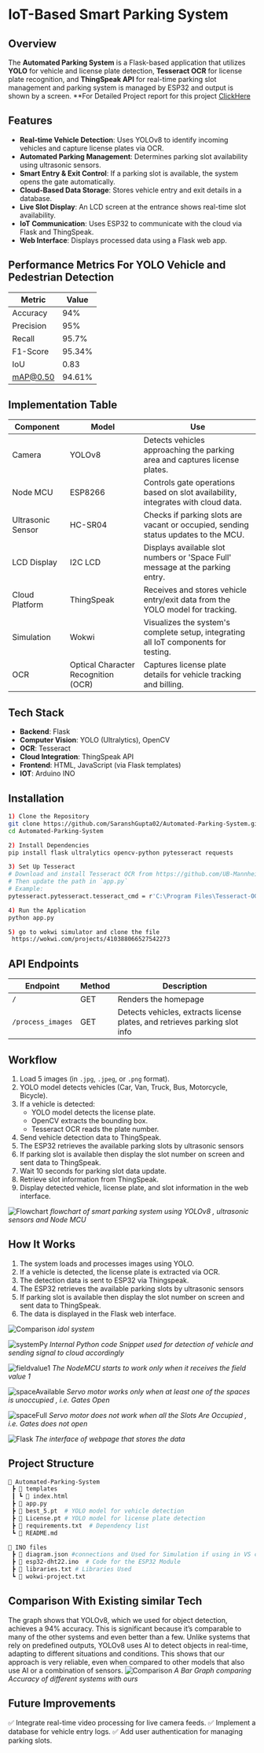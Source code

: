# **IoT-Based Smart Parking System**

## **Overview**
The **Automated Parking System** is a Flask-based application that utilizes **YOLO** for vehicle and license plate detection, **Tesseract OCR** for license plate recognition, and **ThingSpeak API** for real-time parking slot management and parking system is managed by ESP32 and output is shown by a screen.
**For Detailed Project report for this project [ClickHere](https://docs.google.com/document/d/1eMI91i_AxunxBf9wceRgtuGP6XGCJUhY/edit?usp=sharing&ouid=114326110509733353084&rtpof=true&sd=true)


## **Features**
- **Real-time Vehicle Detection**: Uses YOLOv8 to identify incoming vehicles and capture license plates via OCR.
- **Automated Parking Management**: Determines parking slot availability using ultrasonic sensors.
- **Smart Entry & Exit Control**: If a parking slot is available, the system opens the gate automatically.
- **Cloud-Based Data Storage**: Stores vehicle entry and exit details in a database.
- **Live Slot Display**: An LCD screen at the entrance shows real-time slot availability.
- **IoT Communication**: Uses ESP32 to communicate with the cloud via Flask and ThingSpeak.
- **Web Interface**: Displays processed data using a Flask web app.
 
## Performance Metrics For YOLO Vehicle and Pedestrian Detection 

| Metric     | Value   |
|------------|---------|
| Accuracy   | 94%     |
| Precision  | 95%     |
| Recall     | 95.7%   |
| F1-Score   | 95.34%  |
| IoU        | 0.83    |
| mAP@0.50   | 94.61%  |

## Implementation Table
| Component         | Model                          | Use                                                                 |
|-------------------|--------------------------------|---------------------------------------------------------------------|
| Camera            | YOLOv8                         | Detects vehicles approaching the parking area and captures license plates. |
| Node MCU          | ESP8266                        | Controls gate operations based on slot availability, integrates with cloud data. |
| Ultrasonic Sensor | HC-SR04                        | Checks if parking slots are vacant or occupied, sending status updates to the MCU. |
| LCD Display       | I2C LCD                        | Displays available slot numbers or 'Space Full' message at the parking entry. |
| Cloud Platform    | ThingSpeak                     | Receives and stores vehicle entry/exit data from the YOLO model for tracking. |
| Simulation        | Wokwi                          | Visualizes the system's complete setup, integrating all IoT components for testing. |
| OCR               | Optical Character Recognition (OCR) | Captures license plate details for vehicle tracking and billing. |


## **Tech Stack**
- **Backend**: Flask
- **Computer Vision**: YOLO (Ultralytics), OpenCV
- **OCR**: Tesseract
- **Cloud Integration**: ThingSpeak API
- **Frontend**: HTML, JavaScript (via Flask templates)
- **IOT**: Arduino INO

## **Installation**

```bash
1) Clone the Repository
git clone https://github.com/SaranshGupta02/Automated-Parking-System.git
cd Automated-Parking-System

2) Install Dependencies
pip install flask ultralytics opencv-python pytesseract requests

3) Set Up Tesseract
# Download and install Tesseract OCR from https://github.com/UB-Mannheim/tesseract/wiki
# Then update the path in `app.py`
# Example:
pytesseract.pytesseract.tesseract_cmd = r'C:\Program Files\Tesseract-OCR\tesseract.exe'

4) Run the Application
python app.py

5) go to wokwi simulator and clone the file
 https://wokwi.com/projects/410388066527542273
```

## **API Endpoints**
| Endpoint         | Method | Description                                                       |
|-----------------|--------|-------------------------------------------------------------------|
| `/`             | GET    | Renders the homepage                                            |
| `/process_images` | GET    | Detects vehicles, extracts license plates, and retrieves parking slot info |

## **Workflow**
1. Load 5 images (in `.jpg`, `.jpeg`, or `.png` format).
2. YOLO model detects vehicles (Car, Van, Truck, Bus, Motorcycle, Bicycle).
3. If a vehicle is detected:
   - YOLO model detects the license plate.
   - OpenCV extracts the bounding box.
   - Tesseract OCR reads the plate number.
4. Send vehicle detection data to ThingSpeak.
5. The ESP32 retrieves the available parking slots by ultrasonic sensors
6. If parking slot is available then display the slot number on screen and sent data to ThingSpeak.
7. Wait 10 seconds for parking slot data update.
8. Retrieve slot information from ThingSpeak.
9. Display detected vehicle, license plate, and slot information in the web interface.

![Flowchart](Images/Flowchart.png)
*flowchart of smart parking system using YOLOv8 , ultrasonic sensors and Node MCU*

## **How It Works**
1. The system loads and processes images using YOLO.
2. If a vehicle is detected, the license plate is extracted via OCR.
3. The detection data is sent to ESP32 via Thingspeak.
4. The ESP32 retrieves the available parking slots by ultrasonic sensors
5. If parking slot is available then display the slot number on screen and sent data to ThingSpeak.
6. The data is displayed in the Flask web interface.

![Comparison](Images/Project.png)
*idol system*

![systemPy](Images/system.png)
*Internal Python code Snippet used for detection of vehicle and sending signal to cloud accordingly*

![fieldvalue1](Images/fieldvalue1.png)
*The NodeMCU starts to work only when it receives the field value 1*

![spaceAvailable](Images/spaceAvail.png)
*Servo motor works only when at least one of the spaces is unoccupied , i.e. Gates Open*

![spaceFull](Images/spaceFull.png)
*Servo motor does not work when all the Slots Are Occupied , i.e. Gates does not open*

![Flask](Images/Flask.png)
*The interface of webpage that stores the data*



## **Project Structure**
```bash
📂 Automated-Parking-System
 ┣ 📂 templates
 ┃ ┗ 📜 index.html
 ┣ 📜 app.py
 ┣ 📜 best_5.pt  # YOLO model for vehicle detection
 ┣ 📜 License.pt # YOLO model for license plate detection
 ┣ 📜 requirements.txt  # Dependency list
 ┗ 📜 README.md

📂 INO files
 ┣ 📜 diagram.json #connections and Used for Simulation if using in VS code
 ┣ 📜 esp32-dht22.ino  # Code for the ESP32 Module
 ┣ 📜 libraries.txt # Libraries Used
 ┗ 📜 wokwi-project.txt 

```

## **Comparison With Existing similar Tech**
The graph shows that YOLOv8, which we used for object detection, achieves a 94% accuracy. This is significant because it’s comparable to many of the other systems and even better than a few. Unlike systems that rely on predefined outputs, YOLOv8 uses AI to detect objects in real-time, adapting to different situations and conditions. This shows that our approach is very reliable, even when compared to other models that also use AI or a combination of sensors. 
![Comparison](Images/comparision.png)
*A Bar Graph comparing Accuracy of different systems with ours*

## **Future Improvements**
✅ Integrate real-time video processing for live camera feeds.
✅ Implement a database for vehicle entry logs.
✅ Add user authentication for managing parking slots.

